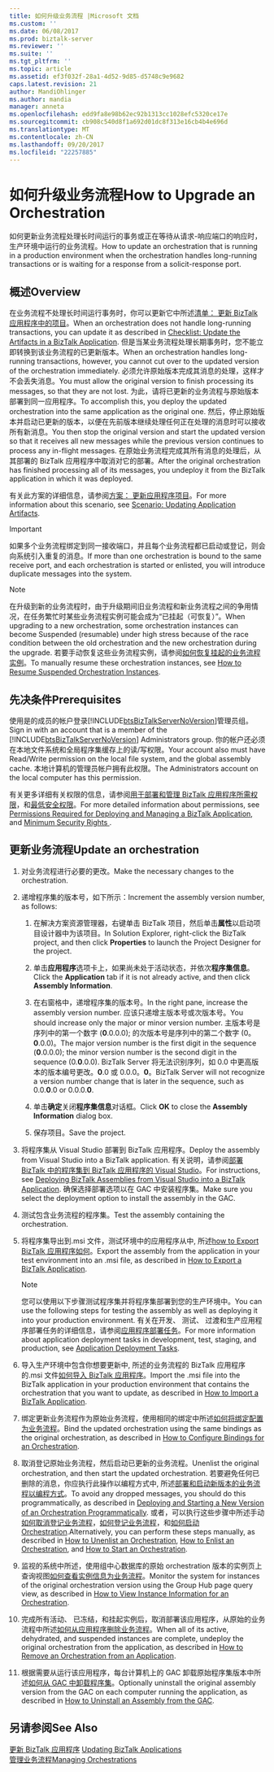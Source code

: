 ```yaml
---
title: 如何升级业务流程 |Microsoft 文档
ms.custom: ''
ms.date: 06/08/2017
ms.prod: biztalk-server
ms.reviewer: ''
ms.suite: ''
ms.tgt_pltfrm: ''
ms.topic: article
ms.assetid: ef3f032f-28a1-4d52-9d85-d5748c9e9682
caps.latest.revision: 21
author: MandiOhlinger
ms.author: mandia
manager: anneta
ms.openlocfilehash: edd9fa8e98b62ec92b1313cc1028efc5320ce17e
ms.sourcegitcommit: cb908c540d8f1a692d01dc8f313e16cb4b4e696d
ms.translationtype: MT
ms.contentlocale: zh-CN
ms.lasthandoff: 09/20/2017
ms.locfileid: "22257885"
---
```

# <a name="how-to-upgrade-an-orchestration"></a><span data-ttu-id="76e19-102">如何升级业务流程</span><span class="sxs-lookup"><span data-stu-id="76e19-102">How to Upgrade an Orchestration</span></span>
<span data-ttu-id="76e19-103">如何更新业务流程处理长时间运行的事务或正在等待从请求-响应端口的响应时，生产环境中运行的业务流程。</span><span class="sxs-lookup"><span data-stu-id="76e19-103">How to update an orchestration that is running in a production environment when the orchestration handles long-running transactions or is waiting for a response from a solicit-response port.</span></span>

## <a name="overview"></a><span data-ttu-id="76e19-104">概述</span><span class="sxs-lookup"><span data-stu-id="76e19-104">Overview</span></span>
 <span data-ttu-id="76e19-105">在业务流程不处理长时间运行事务时，你可以更新它中所述[清单： 更新 BizTalk 应用程序中的项目](../core/checklist-update-the-artifacts-in-a-biztalk-application.md)。</span><span class="sxs-lookup"><span data-stu-id="76e19-105">When an orchestration does not handle long-running transactions, you can update it as described in [Checklist: Update the Artifacts in a BizTalk Application](../core/checklist-update-the-artifacts-in-a-biztalk-application.md).</span></span> <span data-ttu-id="76e19-106">但是当某业务流程处理长期事务时，您不能立即转换到该业务流程的已更新版本。</span><span class="sxs-lookup"><span data-stu-id="76e19-106">When an orchestration handles long-running transactions, however, you cannot cut over to the updated version of the orchestration immediately.</span></span> <span data-ttu-id="76e19-107">必须允许原始版本完成其消息的处理，这样才不会丢失消息。</span><span class="sxs-lookup"><span data-stu-id="76e19-107">You must allow the original version to finish processing its messages, so that they are not lost.</span></span> <span data-ttu-id="76e19-108">为此，请将已更新的业务流程与原始版本部署到同一应用程序。</span><span class="sxs-lookup"><span data-stu-id="76e19-108">To accomplish this, you deploy the updated orchestration into the same application as the original one.</span></span> <span data-ttu-id="76e19-109">然后，停止原始版本并启动已更新的版本，以便在先前版本继续处理任何正在处理的消息时可以接收所有新消息。</span><span class="sxs-lookup"><span data-stu-id="76e19-109">You then stop the original version and start the updated version so that it receives all new messages while the previous version continues to process any in-flight messages.</span></span> <span data-ttu-id="76e19-110">在原始业务流程完成其所有消息的处理后，从其部署的 BizTalk 应用程序中取消对它的部署。</span><span class="sxs-lookup"><span data-stu-id="76e19-110">After the original orchestration has finished processing all of its messages, you undeploy it from the BizTalk application in which it was deployed.</span></span>  
  
 <span data-ttu-id="76e19-111">有关此方案的详细信息，请参阅[方案： 更新应用程序项目](../core/scenario-updating-application-artifacts.md)。</span><span class="sxs-lookup"><span data-stu-id="76e19-111">For more information about this scenario, see [Scenario: Updating Application Artifacts](../core/scenario-updating-application-artifacts.md).</span></span>  
  
> [!IMPORTANT]
>  <span data-ttu-id="76e19-112">如果多个业务流程绑定到同一接收端口，并且每个业务流程都已启动或登记，则会向系统引入重复的消息。</span><span class="sxs-lookup"><span data-stu-id="76e19-112">If more than one orchestration is bound to the same receive port, and each orchestration is started or enlisted, you will introduce duplicate messages into the system.</span></span>  
  
> [!NOTE]
>  <span data-ttu-id="76e19-113">在升级到新的业务流程时，由于升级期间旧业务流程和新业务流程之间的争用情况，在任务繁忙时某些业务流程实例可能会成为“已挂起（可恢复）”。</span><span class="sxs-lookup"><span data-stu-id="76e19-113">When upgrading to a new orchestration, some orchestration instances can become Suspended (resumable) under high stress because of the race condition between the old orchestration and the new orchestration during the upgrade.</span></span> <span data-ttu-id="76e19-114">若要手动恢复这些业务流程实例，请参阅[如何恢复挂起的业务流程实例](../core/how-to-resume-suspended-orchestration-instances.md)。</span><span class="sxs-lookup"><span data-stu-id="76e19-114">To manually resume these orchestration instances, see [How to Resume Suspended Orchestration Instances](../core/how-to-resume-suspended-orchestration-instances.md).</span></span>

## <a name="prerequisites"></a><span data-ttu-id="76e19-115">先决条件</span><span class="sxs-lookup"><span data-stu-id="76e19-115">Prerequisites</span></span>  
<span data-ttu-id="76e19-116">使用是的成员的帐户登录[!INCLUDE[btsBizTalkServerNoVersion](../includes/btsbiztalkservernoversion-md.md)]管理员组。</span><span class="sxs-lookup"><span data-stu-id="76e19-116">Sign in with an account that is a member of the [!INCLUDE[btsBizTalkServerNoVersion](../includes/btsbiztalkservernoversion-md.md)] Administrators group.</span></span> <span data-ttu-id="76e19-117">你的帐户还必须在本地文件系统和全局程序集缓存上的读/写权限。</span><span class="sxs-lookup"><span data-stu-id="76e19-117">Your account also must have Read/Write permission on the local file system, and the global assembly cache.</span></span> <span data-ttu-id="76e19-118">本地计算机的管理员帐户拥有此权限。</span><span class="sxs-lookup"><span data-stu-id="76e19-118">The Administrators account on the local computer has this permission.</span></span>  

<span data-ttu-id="76e19-119">有关更多详细有关权限的信息，请参阅[用于部署和管理 BizTalk 应用程序所需权限](../core/permissions-required-for-deploying-and-managing-a-biztalk-application.md)，和[最低安全权限](https://social.technet.microsoft.com/wiki/contents/articles/24590.minimum-security-rights-for-biztalk-server-2006-to-2016.aspx)。</span><span class="sxs-lookup"><span data-stu-id="76e19-119">For more detailed information about permissions, see [Permissions Required for Deploying and Managing a BizTalk Application](../core/permissions-required-for-deploying-and-managing-a-biztalk-application.md), and [Minimum Security Rights ](https://social.technet.microsoft.com/wiki/contents/articles/24590.minimum-security-rights-for-biztalk-server-2006-to-2016.aspx).</span></span> 
 
## <a name="update-an-orchestration"></a><span data-ttu-id="76e19-120">更新业务流程</span><span class="sxs-lookup"><span data-stu-id="76e19-120">Update an orchestration</span></span>  
  
1.  <span data-ttu-id="76e19-121">对业务流程进行必要的更改。</span><span class="sxs-lookup"><span data-stu-id="76e19-121">Make the necessary changes to the orchestration.</span></span>  
  
2.  <span data-ttu-id="76e19-122">递增程序集的版本号，如下所示：</span><span class="sxs-lookup"><span data-stu-id="76e19-122">Increment the assembly version number, as follows:</span></span>  
  
    1.  <span data-ttu-id="76e19-123">在解决方案资源管理器，右键单击 BizTalk 项目，然后单击**属性**以启动项目设计器中为该项目。</span><span class="sxs-lookup"><span data-stu-id="76e19-123">In Solution Explorer, right-click the BizTalk project, and then click **Properties** to launch the Project Designer for the project.</span></span>  
  
    2.  <span data-ttu-id="76e19-124">单击**应用程序**选项卡上，如果尚未处于活动状态，并依次**程序集信息**。</span><span class="sxs-lookup"><span data-stu-id="76e19-124">Click the **Application** tab if it is not already active, and then click **Assembly Information**.</span></span>  
  
    3.  <span data-ttu-id="76e19-125">在右窗格中，递增程序集的版本号。</span><span class="sxs-lookup"><span data-stu-id="76e19-125">In the right pane, increase the assembly version number.</span></span> <span data-ttu-id="76e19-126">应该只递增主版本号或次版本号。</span><span class="sxs-lookup"><span data-stu-id="76e19-126">You should increase only the major or minor version number.</span></span> <span data-ttu-id="76e19-127">主版本号是序列中的第一个数字 (**0**.0.0.0); 的次版本号是序列中的第二个数字 (0。**0**.0.0)。</span><span class="sxs-lookup"><span data-stu-id="76e19-127">The major version number is the first digit in the sequence (**0**.0.0.0); the minor version number is the second digit in the sequence (0.**0**.0.0).</span></span> <span data-ttu-id="76e19-128">BizTalk Server 将无法识别序列，如 0.0 中更高版本的版本编号更改。**0**.0 或 0.0.0。**0**。</span><span class="sxs-lookup"><span data-stu-id="76e19-128">BizTalk Server will not recognize a version number change that is later in the sequence, such as 0.0.**0**.0 or 0.0.0.**0**.</span></span>  
  
    4.  <span data-ttu-id="76e19-129">单击**确定**关闭**程序集信息**对话框。</span><span class="sxs-lookup"><span data-stu-id="76e19-129">Click **OK** to close the **Assembly Information** dialog box.</span></span>  
  
    5.  <span data-ttu-id="76e19-130">保存项目。</span><span class="sxs-lookup"><span data-stu-id="76e19-130">Save the project.</span></span>  
  
3.  <span data-ttu-id="76e19-131">将程序集从 Visual Studio 部署到 BizTalk 应用程序。</span><span class="sxs-lookup"><span data-stu-id="76e19-131">Deploy the assembly from Visual Studio into a BizTalk application.</span></span> <span data-ttu-id="76e19-132">有关说明，请参阅[部署 BizTalk 中的程序集到 BizTalk 应用程序的 Visual Studio](../core/deploying-biztalk-assemblies-from-visual-studio-into-a-biztalk-application.md)。</span><span class="sxs-lookup"><span data-stu-id="76e19-132">For instructions, see [Deploying BizTalk Assemblies from Visual Studio into a BizTalk Application](../core/deploying-biztalk-assemblies-from-visual-studio-into-a-biztalk-application.md).</span></span> <span data-ttu-id="76e19-133">确保选择部署选项以在 GAC 中安装程序集。</span><span class="sxs-lookup"><span data-stu-id="76e19-133">Make sure you select the deployment option to install the assembly in the GAC.</span></span>  
  
4.  <span data-ttu-id="76e19-134">测试包含业务流程的程序集。</span><span class="sxs-lookup"><span data-stu-id="76e19-134">Test the assembly containing the orchestration.</span></span>  
  
5.  <span data-ttu-id="76e19-135">将程序集导出到.msi 文件，测试环境中的应用程序从中, 所述[how to Export BizTalk 应用程序如何](../core/how-to-export-a-biztalk-application.md)。</span><span class="sxs-lookup"><span data-stu-id="76e19-135">Export the assembly from the application in your test environment into an .msi file, as described in [How to Export a BizTalk Application](../core/how-to-export-a-biztalk-application.md).</span></span>  
  
    > [!NOTE]
    >  <span data-ttu-id="76e19-136">您可以使用以下步骤测试程序集并将程序集部署到您的生产环境中。</span><span class="sxs-lookup"><span data-stu-id="76e19-136">You can use the following steps for testing the assembly as well as deploying it into your production environment.</span></span> <span data-ttu-id="76e19-137">有关在开发、 测试、 过渡和生产应用程序部署任务的详细信息，请参阅[应用程序部署任务](../core/application-deployment-tasks.md)。</span><span class="sxs-lookup"><span data-stu-id="76e19-137">For more information about application deployment tasks in development, test, staging, and production, see [Application Deployment Tasks](../core/application-deployment-tasks.md).</span></span>  
  
6.  <span data-ttu-id="76e19-138">导入生产环境中包含你想要更新中, 所述的业务流程的 BizTalk 应用程序的.msi 文件[如何导入 BizTalk 应用程序](../core/how-to-import-a-biztalk-application.md)。</span><span class="sxs-lookup"><span data-stu-id="76e19-138">Import the .msi file into the BizTalk application in your production environment that contains the orchestration that you want to update, as described in [How to Import a BizTalk Application](../core/how-to-import-a-biztalk-application.md).</span></span>  
  
7.  <span data-ttu-id="76e19-139">绑定更新业务流程作为原始业务流程，使用相同的绑定中所述[如何将绑定配置为业务流程](../core/how-to-configure-bindings-for-an-orchestration.md)。</span><span class="sxs-lookup"><span data-stu-id="76e19-139">Bind the updated orchestration using the same bindings as the original orchestration, as described in [How to Configure Bindings for an Orchestration](../core/how-to-configure-bindings-for-an-orchestration.md).</span></span>  
  
8.  <span data-ttu-id="76e19-140">取消登记原始业务流程，然后启动已更新的业务流程。</span><span class="sxs-lookup"><span data-stu-id="76e19-140">Unenlist the original orchestration, and then start the updated orchestration.</span></span> <span data-ttu-id="76e19-141">若要避免任何已删除的消息，你应执行此操作以编程方式中, 所述[部署和启动新版本的业务流程以编程方式](../core/deploying-and-starting-a-new-version-of-an-orchestration-programmatically.md)。</span><span class="sxs-lookup"><span data-stu-id="76e19-141">To avoid any dropped messages, you should do this programmatically, as described in [Deploying and Starting a New Version of an Orchestration Programmatically](../core/deploying-and-starting-a-new-version-of-an-orchestration-programmatically.md).</span></span> <span data-ttu-id="76e19-142">或者，可以执行这些步骤中所述手动[如何取消登记业务流程](../core/how-to-unenlist-an-orchestration.md)，[如何登记业务流程](../core/how-to-enlist-an-orchestration.md)，和[如何启动 Orchestration](../core/how-to-start-an-orchestration.md).</span><span class="sxs-lookup"><span data-stu-id="76e19-142">Alternatively, you can perform these steps manually, as described in [How to Unenlist an Orchestration](../core/how-to-unenlist-an-orchestration.md), [How to Enlist an Orchestration](../core/how-to-enlist-an-orchestration.md), and [How to Start an Orchestration](../core/how-to-start-an-orchestration.md).</span></span>  
  
9. <span data-ttu-id="76e19-143">监视的系统中所述，使用组中心数据库的原始 orchestration 版本的实例页上查询视图[如何查看实例信息为业务流程](../core/how-to-view-instance-information-for-an-orchestration.md)。</span><span class="sxs-lookup"><span data-stu-id="76e19-143">Monitor the system for instances of the original orchestration version using the Group Hub page query view, as described in [How to View Instance Information for an Orchestration](../core/how-to-view-instance-information-for-an-orchestration.md).</span></span>  
  
10. <span data-ttu-id="76e19-144">完成所有活动、 已冻结，和挂起实例后，取消部署该应用程序，从原始的业务流程中所述[如何从应用程序删除业务流程](../core/how-to-remove-an-orchestration-from-an-application.md)。</span><span class="sxs-lookup"><span data-stu-id="76e19-144">When all of its active, dehydrated, and suspended instances are complete, undeploy the original orchestration from the application, as described in [How to Remove an Orchestration from an Application](../core/how-to-remove-an-orchestration-from-an-application.md).</span></span>  
  
11. <span data-ttu-id="76e19-145">根据需要从运行该应用程序，每台计算机上的 GAC 卸载原始程序集版本中所述[如何从 GAC 中卸载程序集](http://msdn.microsoft.com/library/464706a8-f902-4d05-a724-19169facd2b4)。</span><span class="sxs-lookup"><span data-stu-id="76e19-145">Optionally uninstall the original assembly version from the GAC on each computer running the application, as described in [How to Uninstall an Assembly from the GAC](http://msdn.microsoft.com/library/464706a8-f902-4d05-a724-19169facd2b4).</span></span>  
  
## <a name="see-also"></a><span data-ttu-id="76e19-146">另请参阅</span><span class="sxs-lookup"><span data-stu-id="76e19-146">See Also</span></span>  
 <span data-ttu-id="76e19-147">[更新 BizTalk 应用程序](../core/updating-biztalk-applications.md) </span><span class="sxs-lookup"><span data-stu-id="76e19-147">[Updating BizTalk Applications](../core/updating-biztalk-applications.md) </span></span>  
 [<span data-ttu-id="76e19-148">管理业务流程</span><span class="sxs-lookup"><span data-stu-id="76e19-148">Managing Orchestrations</span></span>](../core/managing-orchestrations.md)